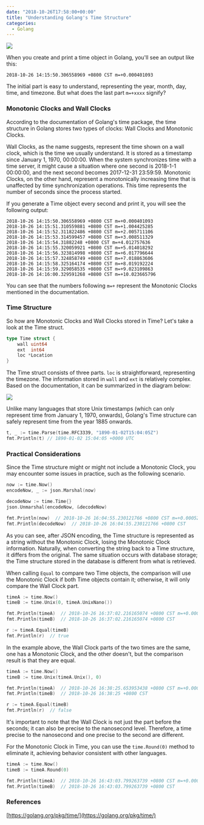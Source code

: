 ```yaml
---
date: "2018-10-26T17:58:00+00:00"
title: "Understanding Golang's Time Structure"
categories:
  - Golang
---
```


![](/images/20181026_01.png)

When you create and print a time object in Golang, you'll see an output like this:

```
2018-10-26 14:15:50.306558969 +0800 CST m=+0.000401093
```

The initial part is easy to understand, representing the year, month, day, time, and timezone. But what does the last part `m=+xxxx` signify?

<!-- more -->

### Monotonic Clocks and Wall Clocks

According to the documentation of Golang's time package, the time structure in Golang stores two types of clocks: Wall Clocks and Monotonic Clocks.

Wall Clocks, as the name suggests, represent the time shown on a wall clock, which is the time we usually understand. It is stored as a timestamp since January 1, 1970, 00:00:00. When the system synchronizes time with a time server, it might cause a situation where one second is 2018-1-1 00:00:00, and the next second becomes 2017-12-31 23:59:59. Monotonic Clocks, on the other hand, represent a monotonically increasing time that is unaffected by time synchronization operations. This time represents the number of seconds since the process started.

If you generate a Time object every second and print it, you will see the following output:

```
2018-10-26 14:15:50.306558969 +0800 CST m=+0.000401093
2018-10-26 14:15:51.310559881 +0800 CST m=+1.004425285
2018-10-26 14:15:52.311822486 +0800 CST m=+2.005711106
2018-10-26 14:15:53.314599457 +0800 CST m=+3.008511329
2018-10-26 14:15:54.31882248 +0800 CST m=+4.012757636
2018-10-26 14:15:55.320059921 +0800 CST m=+5.014018292
2018-10-26 14:15:56.323814998 +0800 CST m=+6.017796644
2018-10-26 14:15:57.324858749 +0800 CST m=+7.018863606
2018-10-26 14:15:58.325164174 +0800 CST m=+8.019192224
2018-10-26 14:15:59.329058535 +0800 CST m=+9.023109863
2018-10-26 14:16:00.329591268 +0800 CST m=+10.023665796
```

You can see that the numbers following `m=+` represent the Monotonic Clocks mentioned in the documentation.

### Time Structure

So how are Monotonic Clocks and Wall Clocks stored in Time? Let's take a look at the Time struct.

```go
type Time struct {
	wall uint64
	ext  int64
	loc *Location
}
```

The Time struct consists of three parts. `loc` is straightforward, representing the timezone. The information stored in `wall` and `ext` is relatively complex. Based on the documentation, it can be summarized in the diagram below:

![](/images/20181026_02.jpg)

Unlike many languages that store Unix timestamps (which can only represent time from January 1, 1970, onwards), Golang's Time structure can safely represent time from the year 1885 onwards.

```go
t, _ := time.Parse(time.RFC3339, "1890-01-02T15:04:05Z")
fmt.Println(t) // 1890-01-02 15:04:05 +0000 UTC
```

### Practical Considerations

Since the Time structure might or might not include a Monotonic Clock, you may encounter some issues in practice, such as the following scenario.

```go
now := time.Now()
encodeNow, _ := json.Marshal(now)

decodeNow := time.Time{}
json.Unmarshal(encodeNow, &decodeNow)

fmt.Println(now)  // 2018-10-26 16:04:55.230121766 +0800 CST m=+0.000520419
fmt.Println(decodeNow)  // 2018-10-26 16:04:55.230121766 +0800 CST
```

As you can see, after JSON encoding, the Time structure is represented as a string without the Monotonic Clock, losing the Monotonic Clock information. Naturally, when converting the string back to a Time structure, it differs from the original. The same situation occurs with database storage; the Time structure stored in the database is different from what is retrieved.

When calling `Equal` to compare two Time objects, the comparison will use the Monotonic Clock if both Time objects contain it; otherwise, it will only compare the Wall Clock part.

```go
timeA := time.Now()
timeB := time.Unix(0, timeA.UnixNano())

fmt.Println(timeA)  // 2018-10-26 16:37:02.216165074 +0800 CST m=+0.000363156
fmt.Println(timeB)  // 2018-10-26 16:37:02.216165074 +0800 CST

r := timeA.Equal(timeB)
fmt.Println(r)  // true
```

In the example above, the Wall Clock parts of the two times are the same, one has a Monotonic Clock, and the other doesn't, but the comparison result is that they are equal.

```go
timeA := time.Now()
timeB := time.Unix(timeA.Unix(), 0)

fmt.Println(timeA)  // 2018-10-26 16:38:25.653953438 +0800 CST m=+0.000364851
fmt.Println(timeB)  // 2018-10-26 16:38:25 +0800 CST

r := timeA.Equal(timeB)
fmt.Println(r)  // false
```

It's important to note that the Wall Clock is not just the part before the seconds; it can also be precise to the nanosecond level. Therefore, a time precise to the nanosecond and one precise to the second are different.

For the Monotonic Clock in Time, you can use the `time.Round(0)` method to eliminate it, achieving behavior consistent with other languages.

```go
timeA := time.Now()
timeB := timeA.Round(0)

fmt.Println(timeA)  // 2018-10-26 16:43:03.799263739 +0800 CST m=+0.000357758
fmt.Println(timeB)  // 2018-10-26 16:43:03.799263739 +0800 CST
```

### References

[https://golang.org/pkg/time/](https://golang.org/pkg/time/)